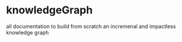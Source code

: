 # knowledgeGraph
all documentation to build from scratch an incremenal and impactless knowledge graph
